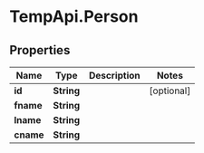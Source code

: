 # TempApi.Person

## Properties

Name | Type | Description | Notes
------------ | ------------- | ------------- | -------------
**id** | **String** |  | [optional] 
**fname** | **String** |  | 
**lname** | **String** |  | 
**cname** | **String** |  | 


